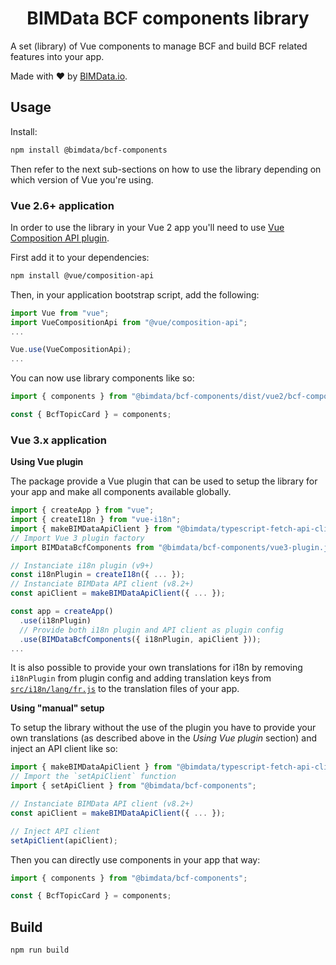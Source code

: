 <h1 align="center">BIMData BCF components library</h1>

A set (library) of Vue components to manage BCF and build BCF related
features into your app.

Made with :heart: by [BIMData.io](https://bimdata.io/).

## Usage

Install:
```bash
npm install @bimdata/bcf-components
```

Then refer to the next sub-sections on how to use the library depending
on which version of Vue you're using.

### Vue 2.6+ application

In order to use the library in your Vue 2 app you'll need to use
[Vue Composition API plugin](https://github.com/vuejs/composition-api).

First add it to your dependencies:

```bash
npm install @vue/composition-api
```

Then, in your application bootstrap script, add the following:

```js
import Vue from "vue";
import VueCompositionApi from "@vue/composition-api";
...

Vue.use(VueCompositionApi);
...
```

You can now use library components like so:

```js
import { components } from "@bimdata/bcf-components/dist/vue2/bcf-components.es.js";

const { BcfTopicCard } = components;
```

### Vue 3.x application

**Using Vue plugin**

The package provide a Vue plugin that can be used to setup the library for your app
and make all components available globally.

```js
import { createApp } from "vue";
import { createI18n } from "vue-i18n";
import { makeBIMDataApiClient } from "@bimdata/typescript-fetch-api-client";
// Import Vue 3 plugin factory
import BIMDataBcfComponents from "@bimdata/bcf-components/vue3-plugin.js";

// Instanciate i18n plugin (v9+)
const i18nPlugin = createI18n({ ... });
// Instanciate BIMData API client (v8.2+)
const apiClient = makeBIMDataApiClient({ ... });

const app = createApp()
  .use(i18nPlugin)
  // Provide both i18n plugin and API client as plugin config
  .use(BIMDataBcfComponents({ i18nPlugin, apiClient }));
...
```

It is also possible to provide your own translations for i18n by removing
`i18nPlugin` from plugin config and adding translation keys from
[`src/i18n/lang/fr.js`](./src/i18n/lang/fr.json) to the translation files of your app.

**Using "manual" setup**

To setup the library without the use of the plugin you have to provide your own translations
(as described above in the *Using Vue plugin* section) and inject an API client like so:

```js
import { makeBIMDataApiClient } from "@bimdata/typescript-fetch-api-client";
// Import the `setApiClient` function
import { setApiClient } from "@bimdata/bcf-components";

// Instanciate BIMData API client (v8.2+)
const apiClient = makeBIMDataApiClient({ ... });

// Inject API client
setApiClient(apiClient);
```

Then you can directly use components in your app that way:

```js
import { components } from "@bimdata/bcf-components";

const { BcfTopicCard } = components;
```

## Build

```bash
npm run build
```
